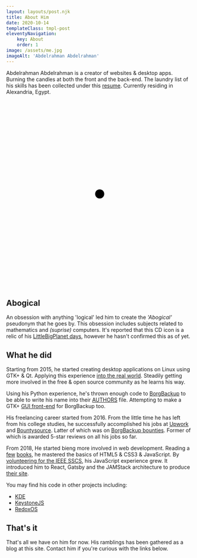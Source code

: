 ```yaml
---
layout: layouts/post.njk
title: About Him
date: 2020-10-14
templateClass: tmpl-post
eleventyNavigation:
	key: About
	order: 1
image: /assets/me.jpg
imageAlt: 'Abdelrahman Abdelrahman'
---
```


Abdelrahman Abdelrahman is a creator of websites & desktop apps. Burning the candles at both the front and the back-end. The laundry list of his skills has been collected under this [resume](/resume.pdf). Currently residing in Alexandria, Egypt.

<svg viewBox="-102.5 -102.5 205 205" class='float-start circle' alt='CD ICON'>
	<circle fill="var(--foreground)" r="5"/>
	<g fill="transparent" stroke="var(--foreground)">
		<use stroke-width="5" xlink:href="#spoke"/>
		<g mask="url(#spokeBorder)">
			<circle r="15"/>
			<circle r="100" stroke-width="5"/>
			<g mask="url(#arcify)" stroke-width="10">
				<circle r="30"/>
				<circle r="52.5"/>
				<circle r="80" stroke-width="20"/>
			</g>
		</g>
	</g>
</svg>

## Abogical

An obsession with anything 'logical' led him to create the _'Abogical'_ pseudonym that he goes by. This obsession includes subjects related to mathematics and _(suprise)_ computers. It's reported that this CD icon is a relic of his [LittleBigPlanet days](https://lbp.me/u/abody_xplay1), however he hasn't confirmed this as of yet.

## What he did

Starting from 2015, he started creating desktop applications on Linux using GTK+ & Qt. Applying this experience [into the real world](https://github.com/Grumbel/jstest-gtk/pull/8). Steadily getting more involved in the free & open source community as he learns his way.

Using his Python experience, he's thrown enough code to [BorgBackup](https://github.com/borgbackup/borg/pulls?q=is%3Apr+author%3AAbogical+is%3Aclosed) to be able to write his name into their [AUTHORS](https://github.com/borgbackup/borg/blob/master/AUTHORS) file. Attempting to make a GTK+ [GUI front-end](https://github.com/Abogical/borg-gtk) for BorgBackup too.

His freelancing career started from 2016. From the little time he has left from his college studies, he successfully accomplished his jobs at [Upwork](https://www.upwork.com/o/profiles/users/~01c08550e06312dd43/) and [Bountysource](https://www.bountysource.com/people/46541-abogical). Latter of which was on [BorgBackup bounties](https://github.com/borgbackup/borg/issues?q=is%3Aissue+label%3ABountysource+abogical+is%3Aclosed). Former of which is awarded 5-star reviews on all his jobs so far.

From 2018, He started bieng more involved in web development. Reading a [few](https://www.apress.com/gp/book/9781484224625) [books](https://www.amazon.com/Professional-JavaScript-Developers-Nicholas-Zakas/dp/1118026691), he mastered the basics of HTML5 & CSS3 & JavaScript. By [volunteering for the IEEE SSCS](https://sscsalex.org/bio/abogical), his JavaScript experience grew. It introduced him to React, Gatsby and the JAMStack architecture to produce [their site](https://sscsalex.org).

You may find his code in other projects including:

-   [KDE](https://invent.kde.org/users/abogical/activity)
-   [KeystoneJS](https://github.com/keystonejs/keystone/pulls?q=is%3Apr+is%3Aclosed+author%3AAbogical)
-   [RedoxOS](https://github.com/redox-os/netutils/pulls?q=is%3Apr+is%3Aclosed+author%3AAbogical)

## That's it

That's all we have on him for now. His ramblings has been gathered as a blog at this site. Contact him if you're curious with the links below.
